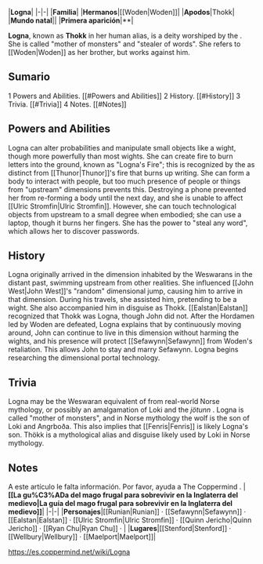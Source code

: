 |**Logna**|
|-|-|
|**Familia**|
|**Hermanos**|[[Woden\|Woden]]|
|**Apodos**|Thokk|
|**Mundo natal**||
|**Primera aparición**|**|

**Logna**, known as **Thokk** in her human alias, is a deity worshiped by the . She is called "mother of monsters" and "stealer of words". She refers to [[Woden\|Woden]] as her brother, but works against him.

## Sumario

1 Powers and Abilities. [[#Powers and Abilities]] 
2 History. [[#History]] 
3 Trivia. [[#Trivia]] 
4 Notes. [[#Notes]] 


## Powers and Abilities
Logna can alter probabilities and manipulate small objects like a wight, though more powerfully than most wights. She can create fire to burn letters into the ground, known as "Logna's Fire"; this is recognized by the  as distinct from [[Thunor\|Thunor]]'s fire that burns up writing. She can form a body to interact with people, but too much presence of people or things from "upstream" dimensions prevents this. Destroying a phone prevented her from re-forming a body until the next day, and she is unable to affect [[Ulric Stromfin\|Ulric Stromfin]]. However, she can touch technological objects from upstream to a small degree when embodied; she can use a laptop, though it burns her fingers. She has the power to "steal any word", which allows her to discover passwords.

## History
Logna originally arrived in the dimension inhabited by the Weswarans in the distant past, swimming upstream from other realities. She influenced [[John West\|John West]]'s "random" dimensional jump, causing him to arrive in that dimension. During his travels, she assisted him, pretending to be a wight. She also accompanied him in disguise as Thokk. [[Ealstan\|Ealstan]] recognized that Thokk was Logna, though John did not.
After the Hordamen led by Woden are defeated, Logna explains that by continuously moving around, John can continue to live in this dimension without harming the wights, and his presence will protect [[Sefawynn\|Sefawynn]] from Woden's retaliation. This allows John to stay and marry Sefawynn. Logna begins researching the dimensional portal technology.

## Trivia
Logna may be the Weswaran equivalent of  from real-world Norse mythology, or possibly an amalgamation of Loki and the *jötunn* . Logna is called "mother of monsters", and in Norse mythology the wolf  is the son of Loki and Angrboða. This also implies that [[Fenris\|Fenris]] is likely Logna's son.
Thökk is a mythological alias and disguise likely used by Loki in Norse mythology.
## Notes

A este artículo le falta información. Por favor, ayuda a The Coppermind .
|**[[La gu%C3%ADa del mago frugal para sobrevivir en la Inglaterra del medievo\|La guía del mago frugal para sobrevivir en la Inglaterra del medievo]]**|
|-|-|
|**Personajes**|[[Runian\|Runian]] · [[Sefawynn\|Sefawynn]] · [[Ealstan\|Ealstan]] · [[Ulric Stromfin\|Ulric Stromfin]] · [[Quinn Jericho\|Quinn Jericho]] · [[Ryan Chu\|Ryan Chu]] · |
|**Lugares**|[[Stenford\|Stenford]] · [[Wellbury\|Wellbury]] · [[Maelport\|Maelport]]|



https://es.coppermind.net/wiki/Logna